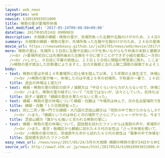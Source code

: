 ```yaml
---
layout: web_news
categories: web
newsid: k10010993031000
title: 稀勢の里が夏場所休場
last_modified_at: '2017-05-24T09:08:00+09:00'
datetime: 2017年05月24日 09時08分
description: 大相撲の横綱・稀勢の里が、先場所負った左腕や左胸のけがのため、２４日の夏場所１１日目から休場することになりました。
summary: 大相撲の横綱・稀勢の里が、先場所負った左腕や左胸のけがのため、２４日の夏場所１１日目から休場することになりました。
movie_url: https://newswebeasy.github.io/ja201705/news/web/movie/2017/05/24/k10010993031000.mp4
more: 稀勢の里は、先場所１３日目に左腕や左胸にけがを負いながらも千秋楽の本割と優勝決定戦に続けて勝ち、劇的な逆転で２場所連続優勝を果たしました。その後はけがの治療のため先月の春巡業を休んで地道な調整を進め、夏場所出場を決めました。<br
  /><br />夏場所初日には先場所痛めた左腕を十分に使うことができず小結の嘉風に一方的に敗れ、その後は２連勝と持ち直しました。４日目には平幕の遠藤に敗れ初めての金星を許しましたが、その後は４連勝と復調の兆しを見せていました。<br
  /><br />しかし、９日目に平幕の栃煌山、２３日１０日目に関脇の琴奨菊に敗れ、ここまで６勝４敗となり、２４日、日本相撲協会に休場を届け出ました。<br /><br
  />稀勢の里が提出した診断書によりますと、左の大胸筋と左の上腕二頭筋の損傷でおよそ１か月の治療が必要だということです。<br /><br />稀勢の里の休場はこれまでの１５年間の土俵生活で１日だけで、大関だった平成２６年初場所の千秋楽以来、２回目です。２４日に稀勢の里と結びの一番で対戦する予定だった関脇の玉鷲は不戦勝となります。
body:
- text: 稀勢の里は平成１４年春場所に初土俵を踏んで以来、１５年間の土俵生活で、休場は１日しかありません。このところ、横綱・大関陣はけがに苦しみ、休場する力士が相次ぐ中、稀勢の里のけがへの強さや体の頑丈さは、安定した成績を残してことしの初場所後に横綱昇進を果たすことができた１つの要因となっていました。<br
    /><br />稀勢の里が唯一、休場したのは平成２６年の初場所、千秋楽の一番で、１４日目を終えて７勝７敗とし勝ち越しがかかっていましたが、右足の親指のけがで初めて休場しました。このため、初土俵から１２年かけて積み上げた連続出場が９５３回で途絶え、この場所は千秋楽が不戦敗となって７勝８敗となり、大関で唯一負け越した場所となりました。
  title: 過去の休場は１度だけ
- text: 横綱・稀勢の里の師匠の田子ノ浦親方は「中日ぐらいから力が入らないので、休場させてほしいと話があった。自分もきのうの相撲を見て、横綱としての責任を果たせないと思った。治療に専念して、次の場所に向けて体調を整えてほしい」と話しました。<br
    /><br />また、稀勢の里の様子について「元気ではないが、淡々としていた。気持ちはすごく悔しいと思っているだろうし、あれだけ責任感がある力士なので、ふがいないという思いでいっぱいだったと思う」と話しました。７月の名古屋場所に向けては「このような結果にならないように、最後まで横綱としての使命を果たせるよう努力できる環境を作ってあげたい」と話していました。
  title: 田子ノ浦親方「横綱の責任を果たせないと思った」
- text: 横綱・稀勢の里の休場について横綱・白鵬は「今場所は休んで、次の名古屋場所で復帰でもよかったが、今まで休まずに出場していたから、出たかった思いは理解できる。そういう意味では１０日間頑張った」と話しました。そして今場所について「２人の横綱に託された。運よく全勝できているので、横綱が締められたらと思う」と全勝で並ぶ日馬富士との優勝争いにあらためて意欲を示していました。
  title: 横綱・白鵬「１０日間頑張った」
- text: 同じ二所ノ関一門で元横綱・大乃国の芝田山親方は「攻防の中で負けたのならしかたないと思うが、この２日間はまったく相撲を取れていない。けがも悪いのだろうが、精神的なつらさもそこに重なったと思う」と稀勢の里の心情を察していました。<br
    /><br />また、「横綱というのは休むと次の場所でさらにプレッシャーがかかる。今まで１日しか休んだことがなく、こういう休場の形は初めてのものになるが、休む以上は、けがを治し、体の強化もしっかり行ってもらいたい。見ている人がハラハラドキドキする相撲ではなく、見ている誰からも強いと言ってもらえる稀勢の里になってもらいたい」と話していました。
  title: 芝田山親方「誰からも強いと言われる稀勢の里に」
- text: 横綱・稀勢の里の休場について、国技館を訪れたファンからは落胆の声や、来場所の活躍に期待する声が聞かれました。<br /><br />富山県から家族で観戦に訪れた２０代の男性は「一泊してわざわざ来たので本当に残念ですが、けがのことが心配だったので次の場所で元気になって戻ってきてもらいたい」と話していました。<br
    /><br />また、東京・板橋区から観戦に訪れた４０代の女性は「さっき休場を聞いて、すごくショックです。いつも休まない横綱なので、驚きました。稀勢の里は声援がすごいのでそれが聞けないのが残念です。来場所、また万全の状態で出場してもらいたい」と話していました。<br
    /><br />稀勢の里の地元、茨城県牛久市から訪れた６０代の男性は「電車の中で休場を知りました。せっかくチケットが取れたのに残念です。ただ、けがをしていたので、しょうがないですし、本当はもっと早く休場してもよかったんじゃないかと思っています。ゆっくり休んでほしい」と話していました。
  title: 国技館を訪れたファンの声
easy_news_url: /news/easy/2017/05/24/5月の大相撲-横綱の稀勢の里が24日から休む/
source_url: http://www3.nhk.or.jp/news/html/20170524/k10010993031000.html?utm_int=all_side_ranking-access_005
...
```

